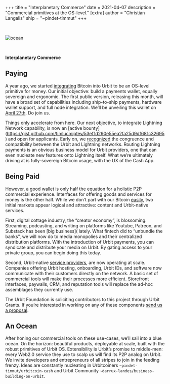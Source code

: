 +++
title = "Interplanetary Commerce"
date = 2021-04-07
description = "Commercial primitives at the OS-level."
[extra]
author = "Christian Langalis"
ship = "~pindet-timmut"
+++

<br>

![ocean](https://media.urbit.org/site/posts/essays/ocean.jpeg)

<br>

**Interplanetary Commerce**

## Paying

A year ago, we started [integrating](https://urbit.org/blog/urbit-and-bitcoin/) Bitcoin into Urbit to be an OS-level primitive for money. Our initial objective: build a payments wallet, equally sovereign and ergonomic. The first public version, releasing this month, will have a broad set of capabilities including ship-to-ship payments, hardware wallet support, and full node integration. We’ll be unveiling this wallet on [April 27th](https://www.meetup.com/urbit-sf/events/276741426/). Do join us.

Things only accelerate from here. Our next objective, to integrate Lightning Network capability, is now an [active bounty] (https://gist.github.com/timlucmiptev/53ef1d290e55ea2fa25d9df681c32695) and open for applicants. Early on, we [recognized](https://www.youtube.com/watch?v=DTvRVHMbrcY) the congruence and compatibility between the Urbit and Lightning networks. Routing Lightning payments is an obvious business model for Urbit providers, one that can even nucleate new features onto Lightning itself. What we’re ultimately driving at is fully-sovereign Bitcoin usage, with the UX of the Cash App.

## Being Paid

However, a good wallet is only half the equation for a holistic P2P commercial experience. Interfaces for offering goods and services for money is the other half. While we don’t part with our Bitcoin [easily](https://nakamotoinstitute.org/mempool/everyones-a-scammer/), two initial markets appear logical and attractive: content and Urbit-native services.

First, digital cottage industry, the “creator economy”, is blossoming. Streaming, podcasting, and writing on platforms like Youtube, Patreon, and Substack has been [big business]( lately. What fintech did to “unbundle the banks", we will now do to media monopolies and their centralized distribution platforms. With the introduction of Urbit payments, you can syndicate and distribute your media on Urbit. By gating access to your private group, you can begin doing this today.

Second, Urbit-native [service providers](https://urbit.org/blog/providers/), are now operating at scale. Companies offering Urbit hosting, onboarding, Urbit IDs, and software now communicate with their customers directly on the network. A basic set of commercial tools will make their processes more efficient.  Storefront interfaces, paywalls, CRM, and reputation tools will replace the ad-hoc assemblages they currently use.

The Urbit Foundation is soliciting contributors to this project through Urbit Grants. If you’re interested in working on any of these components [send us a proposal](https://grants.urbit.org/create).

## An Ocean

After honing our commercial tools on these use-cases, we’ll sail into a blue ocean. On the horizon: beautiful products, deployable at scale, built with the robust primitives of Urbit OS. Extensibility is Urbit’s promise to middle-men: every Web2.0 service they use to scalp us will find its P2P analog on Urbit. We invite developers and entrepreneurs of all stripes to join in the feeding frenzy. Ideas are constantly nucleating in Urbitcoiners `~pindet-timmut/urbitcoin-cash` and Urbit Community `~darrux-landes/business-building-on-urbit`.
